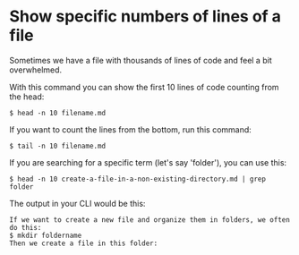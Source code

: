 # Show specific numbers of lines of a file

Sometimes we have a file with thousands of lines of code and feel a bit overwhelmed.

With this command you can show the first 10 lines of code counting from the head:
```
$ head -n 10 filename.md
```
If you want to count the lines from the bottom, run this command:
```
$ tail -n 10 filename.md
```
If you are searching for a specific term (let's say 'folder'), you can use this:
```
$ head -n 10 create-a-file-in-a-non-existing-directory.md | grep folder
```

The output in your CLI would be this:

```
If we want to create a new file and organize them in folders, we often do this:
$ mkdir foldername
Then we create a file in this folder:
```
